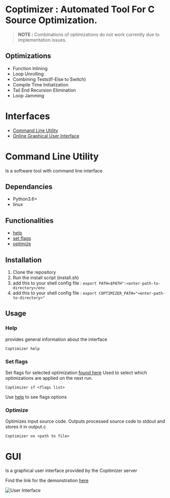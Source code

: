 # Coptimizer : Automated Tool For  C Source Optimization.

>**NOTE :** Combinations of optimizations do not work currently due to implementation issues.

## Optimizations
  - Function Inlining
  - Loop Unrolling
  - Combining Tests(If-Else to Switch)
  - Compile Time Initialization
  - Tail End Recursion Elimination
  - Loop Jamming

# Interfaces
  - [Command Line Utility](#Command-Line-Utility)
  - [Online Graphical User Interface](#GUI)

# Command Line Utility
Is a software tool with command line interface

## Dependancies

  - Python3.6+
  - linux

## Functionalities
  - [help](#Help)
  - [set flags](###Set-Flags)
  - [optimize](###Optimize)

## Installation

1. Clone the repository
2. Run the install script (install.sh)
3. add this to your shell config file : ```export PATH=$PATH":<enter-path-to-directory>/env```
4. add this to your shell config file : ```export COPTIMIZER_PATH="<enter-path-to-directory>"``` 

## Usage

### Help

provides general information about the interface

```shell
Coptimizer help
```

### Set flags

Set flags for selected optimization [found here](#Optimizations)
Used to select which optimizations are applied on the next run.

```shell
Coptimizer sf <flags list>
```
Use [help](#Help) to see flags options

### Optimize

Optimizes input source code. Outputs processed source code to stdout and stores it in output.c

```shell
Coptimizer ox <path to file>
```

# GUI

Is a graphical user interface provided by the Coptimizer server

Find the link for the demonstration [here](https://www.youtube.com/watch?v=Oyf43YoXJuI)

![User Interface](https://github.com/sriram1999s/Capstone/blob/third_echelon/images/ui1.png?raw=true)
